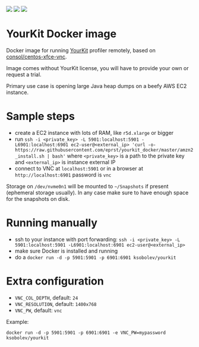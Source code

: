 [![](https://images.microbadger.com/badges/image/ksobolev/yourkit.svg)](https://microbadger.com/images/ksobolev/yourkit "Get your own image badge on microbadger.com")
[![](https://images.microbadger.com/badges/version/ksobolev/yourkit.svg)](https://microbadger.com/images/ksobolev/yourkit "Get your own version badge on microbadger.com")
[![](https://images.microbadger.com/badges/license/ksobolev/yourkit.svg)](https://microbadger.com/images/ksobolev/yourkit "Get your own license badge on microbadger.com")

# YourKit Docker image
Docker image for running [YourKit](https://www.yourkit.com) profiler remotely, based on [consol/centos-xfce-vnc](https://hub.docker.com/r/consol/centos-xfce-vnc/).

Image comes without YourKit license, you will have to provide your own or request a trial.

Primary use case is opening large Java heap dumps on a beefy AWS EC2 instance.

# Sample steps
- create a EC2 instance with lots of RAM, like `r5d.xlarge` or bigger
- run `ssh -i <private_key> -L 5901:localhost:5901 -L6901:localhost:6901 ec2-user@<external_ip> 'curl -o- https://raw.githubusercontent.com/eprst/yourkit_docker/master/amzn2_install.sh | bash'` where `<private_key>` is a path to the private key and `<external_ip>` is instance external IP
- connect to VNC at `localhost:5901` or in a browser at `http://localhost:6901` password is `vnc`

Storage on `/dev/nvme0n1` will be mounted to `~/Snapshots` if present (ephemeral storage usually). In any case make sure to have enough space for the snapshots on disk.

# Running manually
- ssh to your instance with port forwarding: `ssh -i <private_key> -L 5901:localhost:5901 -L6901:localhost:6901 ec2-user@<external_ip>`
- make sure Docker is installed and running
- do a `docker run -d -p 5901:5901 -p 6901:6901 ksobolev/yourkit`

# Extra configuration
- `VNC_COL_DEPTH`, default: `24`
- `VNC_RESOLUTION`, default: `1400x768`
- `VNC_PW`, default: `vnc`

Example:
```
docker run -d -p 5901:5901 -p 6901:6901 -e VNC_PW=mypassword ksobolev/yourkit
```
